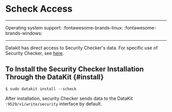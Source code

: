 
# Scheck Access
---

Operating system support: :fontawesome-brands-linux: :fontawesome-brands-windows:

---

Datakit has direct access to Security Checker's data. For specific use of Security Checker, see [here](../scheck/scheck-install.md).

## To Install the Security Checker Installation Through the DataKit {#install}

```shell
$ sudo datakit install --scheck
```

After installation, security Checker sends data to the DataKit `:9529/v1/write/security` interface by default.
